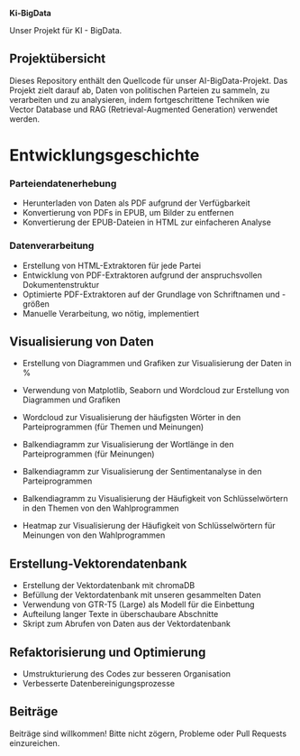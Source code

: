 **Ki-BigData**

Unser Projekt für KI - BigData.


## **Projektübersicht**

Dieses Repository enthält den Quellcode für unser AI-BigData-Projekt. Das Projekt zielt darauf ab, Daten von politischen Parteien zu sammeln, zu verarbeiten und zu analysieren, indem fortgeschrittene Techniken wie Vector Database und RAG (Retrieval-Augmented Generation) verwendet werden.



# **Entwicklungsgeschichte**

### **Parteiendatenerhebung**

- Herunterladen von Daten als PDF aufgrund der Verfügbarkeit
- Konvertierung von PDFs in EPUB, um Bilder zu entfernen
- Konvertierung der EPUB-Dateien in HTML zur einfacheren Analyse

### **Datenverarbeitung**

- Erstellung von HTML-Extraktoren für jede Partei
- Entwicklung von PDF-Extraktoren aufgrund der anspruchsvollen Dokumentenstruktur
- Optimierte PDF-Extraktoren auf der Grundlage von Schriftnamen und -größen
- Manuelle Verarbeitung, wo nötig, implementiert

## **Visualisierung von Daten**

- Erstellung von Diagrammen und Grafiken zur Visualisierung der Daten in % 
- Verwendung von Matplotlib, Seaborn und Wordcloud zur Erstellung von Diagrammen und Grafiken

- Wordcloud zur Visualisierung der häufigsten Wörter in den Parteiprogrammen (für Themen und Meinungen)
- Balkendiagramm zur Visualisierung der Wortlänge in den Parteiprogrammen (für Meinungen)
- Balkendiagramm zur Visualisierung der Sentimentanalyse in den Parteiprogrammen 
- Balkendiagramm zu Visualisierung der Häufigkeit von Schlüsselwörtern in den Themen von den Wahlprogrammen
- Heatmap zur Visualisierung der Häufigkeit von Schlüsselwörtern für Meinungen von den Wahlprogrammen

## **Erstellung-Vektorendatenbank**

- Erstellung der Vektordatenbank mit chromaDB
- Befüllung der Vektordatenbank mit unseren gesammelten Daten
- Verwendung von GTR-T5 (Large) als Modell für die Einbettung
- Aufteilung langer Texte in überschaubare Abschnitte
- Skript zum Abrufen von Daten aus der Vektordatenbank

## **Refaktorisierung und Optimierung**
- Umstrukturierung des Codes zur besseren Organisation
- Verbesserte Datenbereinigungsprozesse


## **Beiträge**

Beiträge sind willkommen! Bitte nicht zögern, Probleme oder Pull Requests einzureichen.

